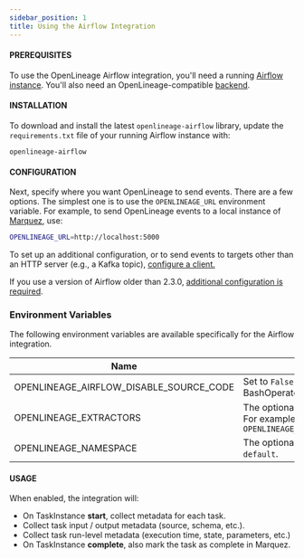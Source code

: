 ```yaml
---
sidebar_position: 1
title: Using the Airflow Integration
---
```


#### PREREQUISITES

To use the OpenLineage Airflow integration, you'll need a running [Airflow instance](https://airflow.apache.org/docs/apache-airflow/stable/start.html). You'll also need an OpenLineage-compatible [backend](https://github.com/OpenLineage/OpenLineage#scope).

#### INSTALLATION

To download and install the latest `openlineage-airflow` library, update the `requirements.txt` file of your running Airflow instance with: 

```
openlineage-airflow
```

#### CONFIGURATION

Next, specify where you want OpenLineage to send events. There are a few options.
The simplest one is to use the `OPENLINEAGE_URL` environment variable.
For example, to send OpenLineage events to a local instance of [Marquez](https://github.com/MarquezProject/marquez), use:

```bash
OPENLINEAGE_URL=http://localhost:5000
```

To set up an additional configuration, or to send events to targets other than an HTTP server (e.g., a Kafka topic), [configure a client.](../../client/python.md)

If you use a version of Airflow older than 2.3.0, [additional configuration is required](older.md).

### Environment Variables

The following environment variables are available specifically for the Airflow integration.

|Name|Description|Since|
|---|---|---|
|OPENLINEAGE_AIRFLOW_DISABLE_SOURCE_CODE|Set to `False` if you want source code of callables provided in PythonOperator or BashOperator `NOT` to be included in OpenLineage events.||
|OPENLINEAGE_EXTRACTORS|The optional list of extractors class in case you need to use custom extractors.<br/>For example: `OPENLINEAGE_EXTRACTORS=full.path.to.ExtractorClass;full.path.to.AnotherExtractorClass`||
|OPENLINEAGE_NAMESPACE|The optional namespace that the lineage data belongs to. If not specified, defaults to `default`.||

#### USAGE

When enabled, the integration will:

* On TaskInstance **start**, collect metadata for each task.
* Collect task input / output metadata (source, schema, etc.).
* Collect task run-level metadata (execution time, state, parameters, etc.)
* On TaskInstance **complete**, also mark the task as complete in Marquez.
